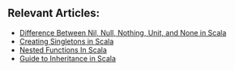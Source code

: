 ## Relevant Articles:

- [Difference Between Nil, Null, Nothing, Unit, and None in Scala](https://www.baeldung.com/scala/nil-null-nothing-unit-none)
- [Creating Singletons in Scala](https://www.baeldung.com/scala/creating-singletons)
- [Nested Functions In Scala](https://www.baeldung.com/scala/nested-functions)
- [Guide to Inheritance in Scala](https://www.baeldung.com/scala/inheritance)
